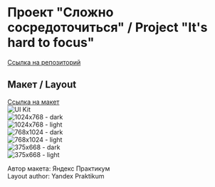 # Проект "Сложно сосредоточиться" / Project "It's hard to focus"
[Ссылка на репозиторий](https://github.com/Darina1801/slozhno-sosredotochitsya.git)

## Макет / Layout
[Ссылка на макет](https://www.figma.com/design/lCqDbWjgllgJtb2hmCqfyX/%236-%D0%A1%D0%BB%D0%BE%D0%B6%D0%BD%D0%BE-%D1%81%D0%BE%D1%81%D1%80%D0%B5%D0%B4%D0%BE%D1%82%D0%BE%D1%87%D0%B8%D1%82%D1%8C%D1%81%D1%8F?node-id=601-2&t=3ETcgFoy7wwFAAqd-0)  
![UI Kit](./images/slozhno-sosredotochitsya__UI-Kit.png)  
![1024x768 - dark](./images/slozhno-sosredotochitsya__1024-768__dark.png)  
![1024x768 - light](./images/slozhno-sosredotochitsya__1024-768__light.png)  
![768x1024 - dark](./images/slozhno-sosredotochitsya__768-1024__dark.png)  
![768x1024 - light](./images/slozhno-sosredotochitsya__375-668__light.png)  
![375x668 - dark](./images/slozhno-sosredotochitsya__375-668__dark.png)  
![375x668 - light](./images/slozhno-sosredotochitsya__375-668__light.png)  

Автор макета: Яндекс Практикум  
Layout author: Yandex Praktikum